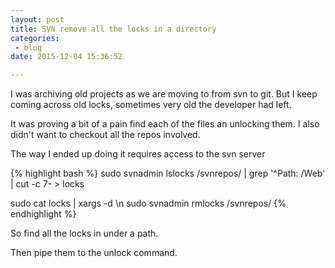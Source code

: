 ```yaml
---
layout: post
title: SVN remove all the locks in a directory
categories: 
 - blog
date: 2015-12-04 15:36:52

---
```


I was archiving old projects as we are moving to from svn to git. But I keep coming across old locks, sometimes very old the developer had left.

It was proving a bit of a pain find each of the files an unlocking them.
I also didn't want to checkout all the repos involved.

The way I ended up doing it requires access to the svn server

{% highlight bash %}
sudo svnadmin lslocks /svnrepos/ | grep '^Path: /Web' | cut -c 7- > locks

sudo cat locks | xargs -d \\n sudo svnadmin rmlocks /svnrepos/
{% endhighlight %}

So find all the locks in under a path.

Then pipe them to the unlock command.
